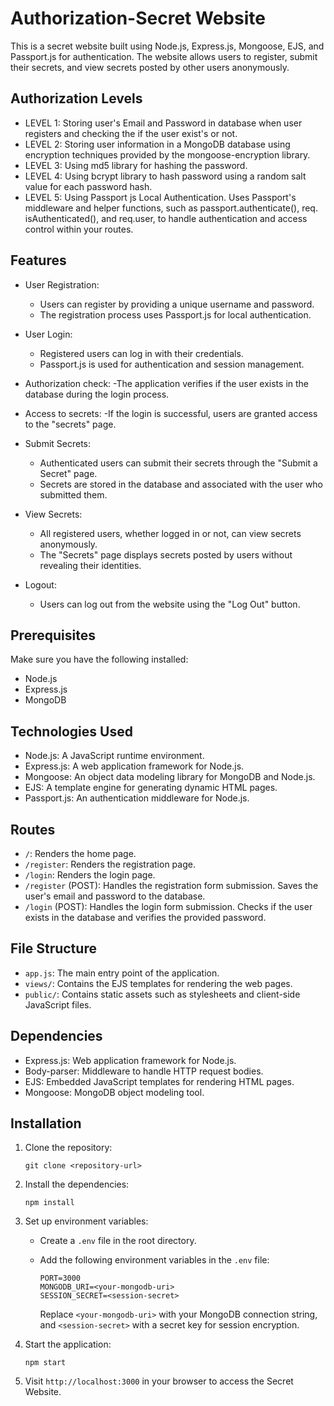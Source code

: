 # Authorization-Secret Website

This is a secret website built using Node.js, Express.js, Mongoose, EJS, and Passport.js for authentication. The website allows users to register, submit their secrets, and view secrets posted by other users anonymously.

## Authorization Levels

- LEVEL 1: Storing user's Email and Password in database when user registers and checking the if the user exist's or not.
- LEVEL 2: Storing user information in a MongoDB database using encryption techniques provided by the mongoose-encryption library.
- LEVEL 3: Using md5 library for hashing the password.
- LEVEL 4: Using bcrypt library to hash password using a random salt value for each password hash.
- LEVEL 5: Using Passport js Local Authentication. Uses Passport's middleware and helper functions, such as passport.authenticate(), req. isAuthenticated(), and req.user, to handle authentication and access control within your routes.

## Features

- User Registration:
  - Users can register by providing a unique username and password.
  - The registration process uses Passport.js for local authentication.

- User Login:
  - Registered users can log in with their credentials.
  - Passport.js is used for authentication and session management.

- Authorization check: 
   -The application verifies if the user exists in the database during the login process.

- Access to secrets: 
   -If the login is successful, users are granted access to the "secrets" page.

- Submit Secrets:
  - Authenticated users can submit their secrets through the "Submit a Secret" page.
  - Secrets are stored in the database and associated with the user who submitted them.

- View Secrets:
  - All registered users, whether logged in or not, can view secrets anonymously.
  - The "Secrets" page displays secrets posted by users without revealing their identities.

- Logout:
  - Users can log out from the website using the "Log Out" button.


## Prerequisites

Make sure you have the following installed:

- Node.js
- Express.js
- MongoDB

## Technologies Used

- Node.js: A JavaScript runtime environment.
- Express.js: A web application framework for Node.js.
- Mongoose: An object data modeling library for MongoDB and Node.js.
- EJS: A template engine for generating dynamic HTML pages.
- Passport.js: An authentication middleware for Node.js.


## Routes

- `/`: Renders the home page.
- `/register`: Renders the registration page.
- `/login`: Renders the login page.
- `/register` (POST): Handles the registration form submission. Saves the user's email and password to the database.
- `/login` (POST): Handles the login form submission. Checks if the user exists in the database and verifies the provided password.

## File Structure

- `app.js`: The main entry point of the application.
- `views/`: Contains the EJS templates for rendering the web pages.
- `public/`: Contains static assets such as stylesheets and client-side JavaScript files.

## Dependencies

- Express.js: Web application framework for Node.js.
- Body-parser: Middleware to handle HTTP request bodies.
- EJS: Embedded JavaScript templates for rendering HTML pages.
- Mongoose: MongoDB object modeling tool.

## Installation

1. Clone the repository:

   ```shell
   git clone <repository-url>
   ```

2. Install the dependencies:

   ```shell
   npm install
   ```

3. Set up environment variables:

   - Create a `.env` file in the root directory.
   - Add the following environment variables in the `.env` file:
   
     ```
     PORT=3000
     MONGODB_URI=<your-mongodb-uri>
     SESSION_SECRET=<session-secret>
     ```

     Replace `<your-mongodb-uri>` with your MongoDB connection string, and `<session-secret>` with a secret key for session encryption.

4. Start the application:

   ```shell
   npm start
   ```

5. Visit `http://localhost:3000` in your browser to access the Secret Website.



